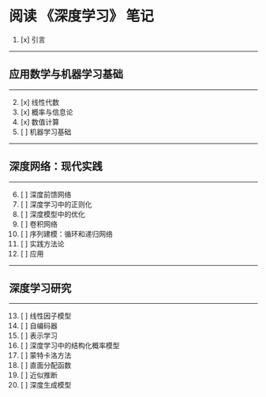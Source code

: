 # 阅读 《深度学习》 笔记

1. [x] 引言
---
## 应用数学与机器学习基础
---
2. [x] 线性代数
3. [x] 概率与信息论
4. [x] 数值计算
5. [ ] 机器学习基础
---
## 深度网络：现代实践
---
6. [ ] 深度前馈网络
7. [ ] 深度学习中的正则化
8. [ ] 深度模型中的优化
9. [ ] 卷积网络
10. [ ] 序列建模：循环和递归网络
11. [ ] 实践方法论
12. [ ] 应用
---
## 深度学习研究
---
13. [ ] 线性因子模型
14. [ ] 自编码器
15. [ ] 表示学习
16. [ ] 深度学习中的结构化概率模型
17. [ ] 蒙特卡洛方法
18. [ ] 直面分配函数
19. [ ] 近似推断
20. [ ] 深度生成模型